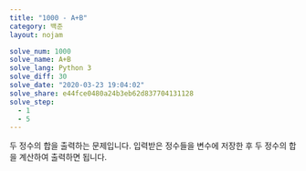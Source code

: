 ```yaml
---
title: "1000 - A+B"
category: 백준
layout: nojam

solve_num: 1000
solve_name: A+B
solve_lang: Python 3
solve_diff: 30
solve_date: "2020-03-23 19:04:02"
solve_share: e44fce0480a24b3eb62d837704131128
solve_step:
  - 1
  - 5
---
```


두 정수의 합을 출력하는 문제입니다. 입력받은 정수들을 변수에 저장한 후 두 정수의 합을 계산하여 출력하면 됩니다.
